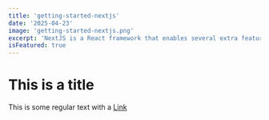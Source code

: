 ```yaml
---
title: 'getting-started-nextjs'
date: '2025-04-23'
image: 'getting-started-nextjs.png'
excerpt: 'NextJS is a React framework that enables several extra features, including server-side rendering and generating static websites.'
isFeatured: true
---
```


# This is a title

This is some regular text with a [Link](https://google.com)
